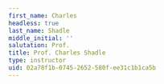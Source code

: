 ```yaml
---
first_name: Charles
headless: true
last_name: Shadle
middle_initial: ''
salutation: Prof.
title: Prof. Charles Shadle
type: instructor
uid: 02a78f1b-0745-2652-580f-ee31c1b1ca5b
---
```

